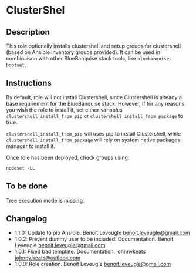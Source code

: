 # ClusterShel

## Description

This role optionally installs clustershell and setup groups for clustershell (based on Ansible inventory groups provided).
It can be used in combinaison with other BlueBanquise stack tools, like `bluebanquise-bootset`.

## Instructions

By default, role will not install Clustershell, since Clustershell is already a base 
requirement for the BlueBanquise stack. However, if for any reasons you wish the role to install it,
set either variables `clustershell_install_from_pip` or `clustershell_install_from_package` to true.

`clustershell_install_from_pip` will uses pip to install Clustershell, while `clustershell_install_from_package` 
will rely on system native packages manager to install it.

Once role has been deployed, check groups using:

```
nodeset -LL
```

## To be done

Tree execution mode is missing.

## Changelog

* 1.1.0: Update to pip Ansible. Benoit Leveugle <benoit.leveugle@gmail.com>
* 1.0.2: Prevent dummy user to be included. Documentation. Benoit Leveugle <benoit.leveugle@gmail.com>
* 1.0.1: Fixed bad template. Documentation. johnnykeats <johnny.keats@outlook.com>
* 1.0.0: Role creation. Benoit Leveugle <benoit.leveugle@gmail.com> 
